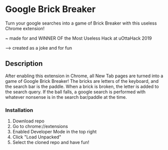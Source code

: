# Google Brick Breaker

Turn your google searches into a game of Brick Breaker with this useless Chrome extension!

~ made for and WINNER OF the Most Useless Hack at uOttaHack 2019

--> created as a joke and for fun

## Description

After enabling this extension in Chrome, all New Tab pages are turned into a game of Google Brick Breaker! The bricks are letters of the keyboard, and the search bar is the paddle. When a brick is broken, the letter is added to the search query. If the ball falls, a google search is performed with whatever nonsense is in the search bar/paddle at the time.

### Installation

1. Download repo
2. Go to chrome://extensions
3. Enabled Developer Mode in the top right
4. Click "Load Unpacked"
5. Select the cloned repo and have fun!
